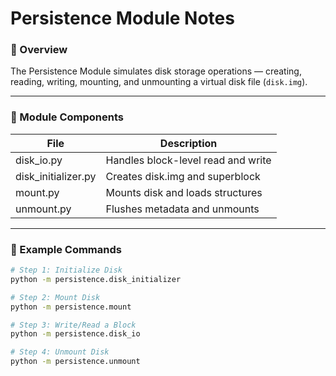 # Persistence Module Notes

### 📘 Overview
The Persistence Module simulates disk storage operations — creating, reading, writing, mounting, and unmounting a virtual disk file (`disk.img`).

---

### 🧱 Module Components

| File | Description |
|------|--------------|
| disk_io.py | Handles block-level read and write |
| disk_initializer.py | Creates disk.img and superblock |
| mount.py | Mounts disk and loads structures |
| unmount.py | Flushes metadata and unmounts |

---

### 🧩 Example Commands

```bash
# Step 1: Initialize Disk
python -m persistence.disk_initializer

# Step 2: Mount Disk
python -m persistence.mount

# Step 3: Write/Read a Block
python -m persistence.disk_io

# Step 4: Unmount Disk
python -m persistence.unmount
